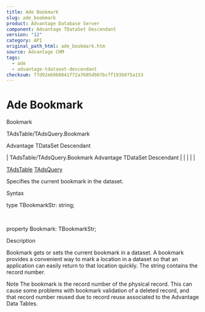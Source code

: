 ```yaml
---
title: Ade Bookmark
slug: ade_bookmark
product: Advantage Database Server
component: Advantage TDataSet Descendant
version: "12"
category: API
original_path_html: ade_bookmark.htm
source: Advantage CHM
tags:
  - ade
  - advantage-tdataset-descendant
checksum: f7d92e69b0841f72a7605d987bcff193b075a153
---
```


# Ade Bookmark

Bookmark

TAdsTable/TAdsQuery.Bookmark

Advantage TDataSet Descendant

| TAdsTable/TAdsQuery.Bookmark  Advantage TDataSet Descendant |  |  |  |  |

[TAdsTable](ade_tadstable_7.md) [TAdsQuery](ade_tadsquery.md)

Specifies the current bookmark in the dataset.

Syntax

type TBookmarkStr: string;

 

property Bookmark: TBookmarkStr;

Description

Bookmark gets or sets the current bookmark in a dataset. A bookmark provides a convenient way to mark a location in a dataset so that an application can easily return to that location quickly. The string contains the record number.

Note The bookmark is the record number of the physical record. This can cause some problems with bookmark validation of a deleted record, and that record number reused due to record reuse associated to the Advantage Data Tables.
